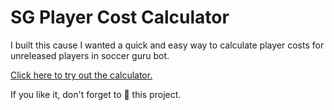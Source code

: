 # SG Player Cost Calculator

I built this cause I wanted a quick and easy way to calculate player costs for unreleased players in soccer guru bot.

[Click here to try out the calculator.](https://rubek-joshi.github.io/sg-cost-calculator/)

If you like it, don't forget to :star2: this project.
